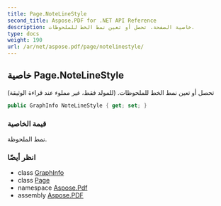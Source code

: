 ```yaml
---
title: Page.NoteLineStyle
second_title: Aspose.PDF for .NET API Reference
description: خاصية الصفحة. تحصل أو تعين نمط الخط للملحوظات.
type: docs
weight: 190
url: /ar/net/aspose.pdf/page/notelinestyle/
---
```

## خاصية Page.NoteLineStyle

تحصل أو تعين نمط الخط للملحوظات. (للمولد فقط، غير مملوء عند قراءة الوثيقة)

```csharp
public GraphInfo NoteLineStyle { get; set; }
```

### قيمة الخاصية

نمط الملحوظة.

### انظر أيضًا

* class [GraphInfo](../../graphinfo/)
* class [Page](../)
* namespace [Aspose.Pdf](../../../aspose.pdf/)
* assembly [Aspose.PDF](../../../)